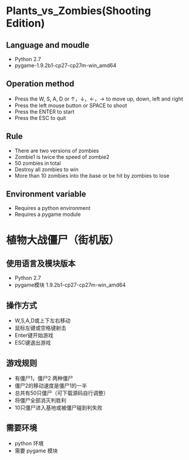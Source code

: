 # Plants_vs_Zombies(Shooting Edition)

## Language and moudle
- Python 2.7
- pygame-1.9.2b1-cp27-cp27m-win_amd64

## Operation method
- Press the W, S, A, D or ↑，↓，←，→  to move up, down, left and right
- Press the left mouse button or SPACE to shoot
- Press the ENTER to start
- Press the ESC to quit

## Rule
- There are two versions of zombies
- Zombie1 is twice the speed of zombie2
- 50 zombies in total
- Destroy all zombies to win
- More than 10 zombies into the base or be hit by zombies to lose

## Environment variable
- Requires a python environment
- Requires a pygame module


# 植物大战僵尸（街机版）

## 使用语言及模块版本
- Python 2.7
- pygame模块 1.9.2b1-cp27-cp27m-win_amd64

## 操作方式
- W,S,A,D或上下左右移动
- 鼠标左键或空格键射击
- Enter键开始游戏
- ESC键退出游戏
## 游戏规则

- 有僵尸1，僵尸2 两种僵尸
- 僵尸2的移动速度是僵尸1的一半
- 总共有50只僵尸（可下载源码自行调整）
- 将僵尸全部消灭判胜利
- 10只僵尸进入基地或被僵尸碰到判失败

## 需要环境
- python 环境
- 需要 pygame 模块
